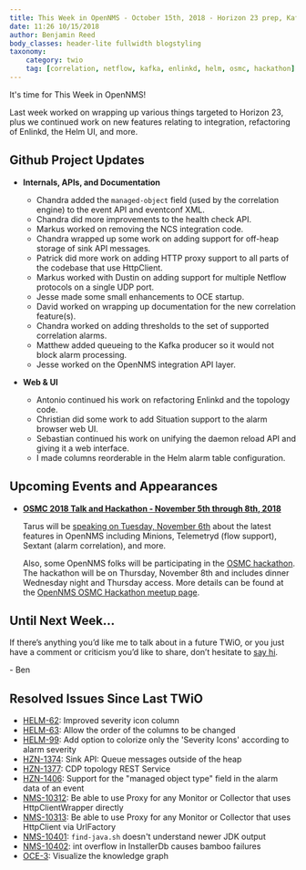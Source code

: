 ```yaml
---
title: This Week in OpenNMS - October 15th, 2018 - Horizon 23 prep, Kafka Alarm Queueing, Enlinkd Refactoring, Integration API, Helm Alarm Table Improvements
date: 11:26 10/15/2018
author: Benjamin Reed
body_classes: header-lite fullwidth blogstyling
taxonomy:
    category: twio
    tag: [correlation, netflow, kafka, enlinkd, helm, osmc, hackathon]
---
```


It's time for This Week in OpenNMS!

Last week worked on wrapping up various things targeted to Horizon 23, plus we continued work on new features relating to integration, refactoring of Enlinkd, the Helm UI, and more.

<!-- git log --author=bamboo@opennms.org --invert-grep --all --no-merges --color=always --since='2018-10-08 00:00:00' --until='2018-10-15 00:00:00' --format='%Cblue%ai %Cgreen%aN %Creset%s %Cblue(%H)%Cred%d' --author-date-order | sort | less -R -->


## Github Project Updates

* __Internals, APIs, and Documentation__

  * Chandra added the `managed-object` field (used by the correlation engine) to the event API and eventconf XML.
  * Chandra did more improvements to the health check API.
  * Markus worked on removing the NCS integration code.
  * Chandra wrapped up some work on adding support for off-heap storage of sink API messages.
  * Patrick did more work on adding HTTP proxy support to all parts of the codebase that use HttpClient.
  * Markus worked with Dustin on adding support for multiple Netflow protocols on a single UDP port.
  * Jesse made some small enhancements to OCE startup.
  * David worked on wrapping up documentation for the new correlation feature(s).
  * Chandra worked on adding thresholds to the set of supported correlation alarms.
  * Matthew added queueing to the Kafka producer so it would not block alarm processing.
  * Jesse worked on the OpenNMS integration API layer.

* __Web & UI__

  * Antonio continued his work on refactoring Enlinkd and the topology code.
  * Christian did some work to add Situation support to the alarm browser web UI.
  * Sebastian continued his work on unifying the daemon reload API and giving it a web interface.
  * I made columns reorderable in the Helm alarm table configuration.


## Upcoming Events and Appearances

* **[OSMC 2018 Talk and Hackathon - November 5th through 8th, 2018](https://osmc.de/)**

  Tarus will be [speaking on Tuesday, November 6th](https://osmc.de/schedule/) about the latest features in OpenNMS including Minions, Telemetryd (flow support), Sextant (alarm correlation), and more.

  Also, some OpenNMS folks will be participating in the [OSMC hackathon](https://osmc.de/hackathon/).
  The hackathon will be on Thursday, November 8th and includes dinner Wednesday night and Thursday access.
  More details can be found at the [OpenNMS OSMC Hackathon meetup page](https://wiki.opennms.org/wiki/Meetups/OSMC2018-Hackathon).


## Until Next Week…

If there’s anything you’d like me to talk about in a future TWiO, or you just have a comment or criticism you’d like to share, don’t hesitate to [say hi](mailto:twio@opennms.org).

\- Ben

<!--
  https://github.com/OpenNMS/twio-fodder/blob/master/scripts/twio-issues-list.pl
-->

## Resolved Issues Since Last TWiO

* [HELM-62](https://issues.opennms.org/browse/HELM-62): Improved severity icon column
* [HELM-63](https://issues.opennms.org/browse/HELM-63): Allow the order of the columns to be changed
* [HELM-99](https://issues.opennms.org/browse/HELM-99): Add option to colorize only the 'Severity Icons' according to alarm severity
* [HZN-1374](https://issues.opennms.org/browse/HZN-1374): Sink API: Queue messages outside of the heap
* [HZN-1377](https://issues.opennms.org/browse/HZN-1377):  CDP topology REST Service
* [HZN-1406](https://issues.opennms.org/browse/HZN-1406): Support for the "managed object type" field in the alarm data of an event
* [NMS-10312](https://issues.opennms.org/browse/NMS-10312): Be able to use Proxy for any Monitor or Collector that uses HttpClientWrapper directly
* [NMS-10313](https://issues.opennms.org/browse/NMS-10313): Be able to use Proxy for any Monitor or Collector that uses HttpClient via UrlFactory
* [NMS-10401](https://issues.opennms.org/browse/NMS-10401): `find-java.sh` doesn't understand newer JDK output
* [NMS-10402](https://issues.opennms.org/browse/NMS-10402): int overflow in InstallerDb causes bamboo failures
* [OCE-3](https://issues.opennms.org/browse/OCE-3): Visualize the knowledge graph